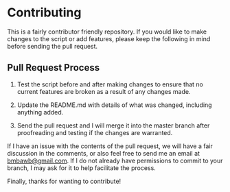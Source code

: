 # Contributing

This is a fairly contributor friendly repository. If you would like to make changes to the script or add features, please keep the following in mind before sending the pull request.

## Pull Request Process

1. Test the script before and after making changes to ensure that no current features are broken as a result of any changes made.

2. Update the README.md with details of what was changed, including anything added.

3. Send the pull request and I will merge it into the master branch after proofreading and testing if the changes are warranted.

If I have an issue with the contents of the pull request, we will have a fair discussion in the comments, or also feel free to send me an email at bmbawb@gmail.com. 
If I do not already have permissions to commit to your branch, I may ask for it to help facilitate the process.


Finally, thanks for wanting to contribute!
